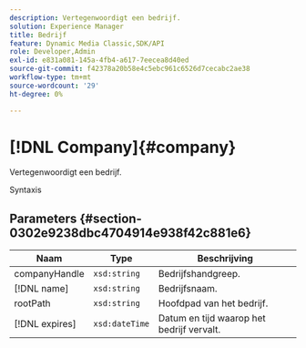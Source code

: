 ```yaml
---
description: Vertegenwoordigt een bedrijf.
solution: Experience Manager
title: Bedrijf
feature: Dynamic Media Classic,SDK/API
role: Developer,Admin
exl-id: e831a081-145a-4fb4-a617-7eecea8d40ed
source-git-commit: f42378a20b58e4c5ebc961c6526d7cecabc2ae38
workflow-type: tm+mt
source-wordcount: '29'
ht-degree: 0%

---
```


# [!DNL Company]{#company}

Vertegenwoordigt een bedrijf.

Syntaxis

## Parameters {#section-0302e9238dbc4704914e938f42c881e6}

| Naam | Type | Beschrijving |
|---|---|---|
| companyHandle | `xsd:string` | Bedrijfshandgreep. |
| [!DNL name] | `xsd:string` | Bedrijfsnaam. |
| rootPath | `xsd:string` | Hoofdpad van het bedrijf. |
| [!DNL expires] | `xsd:dateTime` | Datum en tijd waarop het bedrijf vervalt. |
